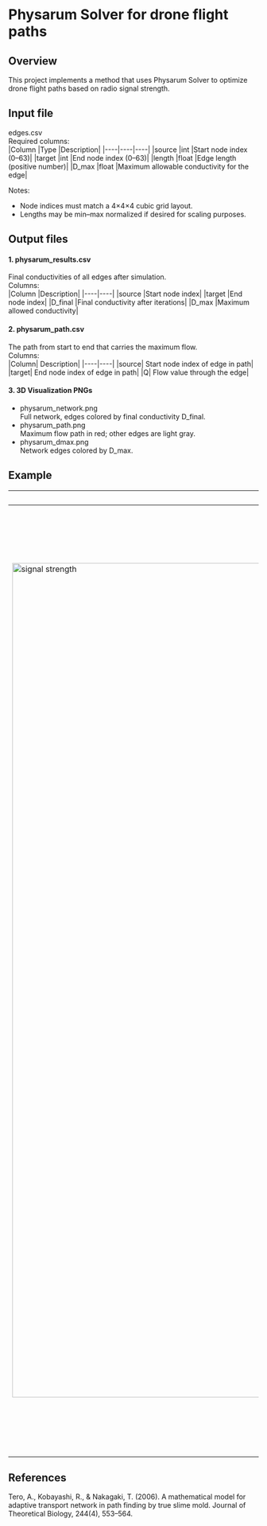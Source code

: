 # Physarum Solver for drone flight paths
## Overview
This project implements a method that uses Physarum Solver to optimize drone flight paths based on radio signal strength.

## Input file
edges.csv  
Required columns:  
|Column	|Type	|Description|
|----|----|----|
|source	|int	|Start node index (0–63)|
|target	|int	|End node index (0–63)|
|length	|float	|Edge length (positive number)|
|D_max	|float	|Maximum allowable conductivity for the edge|

Notes:  
- Node indices must match a 4×4×4 cubic grid layout.  
- Lengths may be min–max normalized if desired for scaling purposes.  

## Output files
#### 1. physarum_results.csv  
Final conductivities of all edges after simulation.  
Columns:  
|Column |Description|
|----|----|
|source |Start node index|
|target |End node index|
|D_final |Final conductivity after iterations|
|D_max |Maximum allowed conductivity|

#### 2. physarum_path.csv
The path from start to end that carries the maximum flow.  
Columns:  
|Column|	Description|
|----|----|
|source|	Start node index of edge in path|
|target|	End node index of edge in path|
|Q|	Flow value through the edge|


#### 3. 3D Visualization PNGs
- physarum_network.png  
Full network, edges colored by final conductivity D_final.  
- physarum_path.png  
Maximum flow path in red; other edges are light gray.  
- physarum_dmax.png  
Network edges colored by D_max.  

## Example
|signal strength|flight path|
|----|----|
|<img width="1200" height="1678" alt="signal strength" title="signal strength" src="https://github.com/user-attachments/assets/e4d6bb06-b108-4b3c-a78a-9846e0912e7f" />|<img width="1000" height="1907" alt="physarum_path" title="flight path" src="https://github.com/user-attachments/assets/57e91bee-445e-4df5-a016-8328eeca9ef4" />|



## References
Tero, A., Kobayashi, R., & Nakagaki, T. (2006). A mathematical model for adaptive transport network in path finding by true slime mold. Journal of Theoretical Biology, 244(4), 553–564.  
